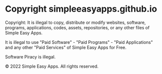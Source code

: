 # Copyright simpleeasyapps.github.io

Copyright:
It is illegal to copy, distribute or modify websites, software, programs, applications, codes, assets, repositories, or any other files of Simple Easy Apps.

It is illegal to use "Paid Software" - "Paid Programs" - "Paid Applications" and any other "Paid Services" of Simple Easy Apps for Free.

Software Piracy is illegal.

© 2022 Simple Easy Apps. All rights reserved.  
